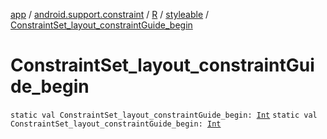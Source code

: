 [app](../../../index.md) / [android.support.constraint](../../index.md) / [R](../index.md) / [styleable](index.md) / [ConstraintSet_layout_constraintGuide_begin](./-constraint-set_layout_constraint-guide_begin.md)

# ConstraintSet_layout_constraintGuide_begin

`static val ConstraintSet_layout_constraintGuide_begin: `[`Int`](https://kotlinlang.org/api/latest/jvm/stdlib/kotlin/-int/index.html)
`static val ConstraintSet_layout_constraintGuide_begin: `[`Int`](https://kotlinlang.org/api/latest/jvm/stdlib/kotlin/-int/index.html)